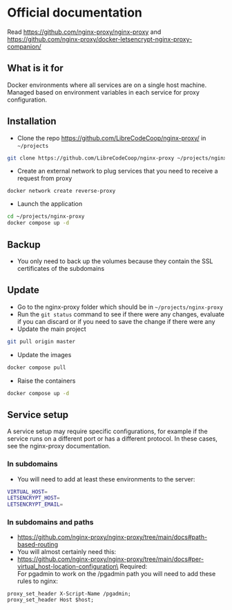 # Official documentation

Read https://github.com/nginx-proxy/nginx-proxy and https://github.com/nginx-proxy/docker-letsencrypt-nginx-proxy-companion/

## What is it for

Docker environments where all services are on a single host machine. Managed based on environment variables in each service for proxy configuration.

## Installation

* Clone the repo https://github.com/LibreCodeCoop/nginx-proxy/ in `~/projects`
```bash
git clone https://github.com/LibreCodeCoop/nginx-proxy ~/projects/nginx-proxy
```
* Create an external network to plug services that you need to receive a request from proxy
```
docker network create reverse-proxy
```

* Launch the application
```bash
cd ~/projects/nginx-proxy
docker compose up -d
```

## Backup
* You only need to back up the volumes because they contain the SSL certificates of the subdomains

## Update

* Go to the nginx-proxy folder which should be in `~/projects/nginx-proxy`
* Run the `git status` command to see if there were any changes, evaluate if you can discard or if you need to save the change if there were any
* Update the main project
```bash
git pull origin master
```
* Update the images
```bash
docker compose pull
```
* Raise the containers
```bash
docker compose up -d
```

## Service setup

A service setup may require specific configurations, for example if the service runs on a different port or has a different protocol. In these cases, see the nginx-proxy documentation.

### In subdomains
* You will need to add at least these environments to the server:
```bash
VIRTUAL_HOST=
LETSENCRYPT_HOST=
LETSENCRYPT_EMAIL=
```
### In subdomains and paths
* https://github.com/nginx-proxy/nginx-proxy/tree/main/docs#path-based-routing
* You will almost certainly need this:
* https://github.com/nginx-proxy/nginx-proxy/tree/main/docs#per-virtual_host-location-configuration\
Required:\
For pgadmin to work on the /pgadmin path you will need to add these rules to nginx:
```nginx
proxy_set_header X-Script-Name /pgadmin;
proxy_set_header Host $host;
```
